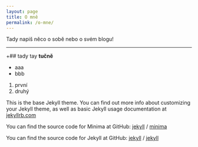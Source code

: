 ```yaml
---
layout: page
title: O mně
permalink: /o-mne/
---
```


Tady napiš něco o sobě nebo o svém blogu!

---

+## tady tay **tučně**

- aaa
- bbb

1. první
1. druhý 


This is the base Jekyll theme. You can find out more info about customizing your Jekyll theme, as well as basic Jekyll usage documentation at [jekyllrb.com](https://jekyllrb.com/)

You can find the source code for Minima at GitHub:
[jekyll][jekyll-organization] /
[minima](https://github.com/jekyll/minima)

You can find the source code for Jekyll at GitHub:
[jekyll][jekyll-organization] /
[jekyll](https://github.com/jekyll/jekyll)


[jekyll-organization]: https://github.com/jekyll
